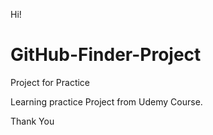 Hi!

# GitHub-Finder-Project
Project for Practice

Learning practice Project from Udemy Course.

Thank You
